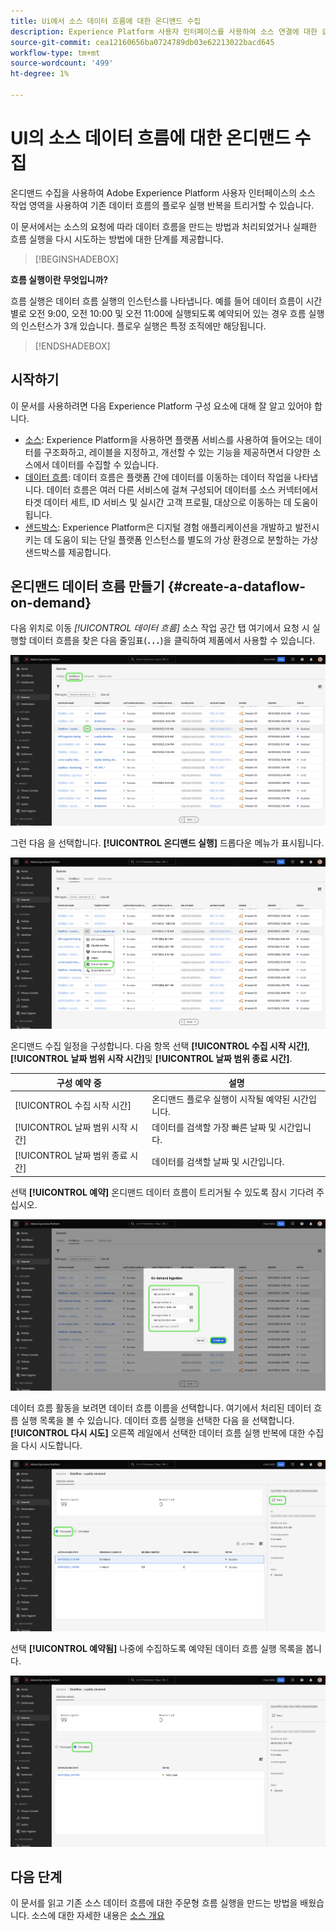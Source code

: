 ```yaml
---
title: Ui에서 소스 데이터 흐름에 대한 온디맨드 수집
description: Experience Platform 사용자 인터페이스를 사용하여 소스 연결에 대한 요청 시 데이터 흐름을 만드는 방법을 알아봅니다.
source-git-commit: cea12160656ba0724789db03e62213022bacd645
workflow-type: tm+mt
source-wordcount: '499'
ht-degree: 1%

---
```


# UI의 소스 데이터 흐름에 대한 온디맨드 수집

온디맨드 수집을 사용하여 Adobe Experience Platform 사용자 인터페이스의 소스 작업 영역을 사용하여 기존 데이터 흐름의 플로우 실행 반복을 트리거할 수 있습니다.

이 문서에서는 소스의 요청에 따라 데이터 흐름을 만드는 방법과 처리되었거나 실패한 흐름 실행을 다시 시도하는 방법에 대한 단계를 제공합니다.

>[!BEGINSHADEBOX]

**흐름 실행이란 무엇입니까?**

흐름 실행은 데이터 흐름 실행의 인스턴스를 나타냅니다. 예를 들어 데이터 흐름이 시간별로 오전 9:00, 오전 10:00 및 오전 11:00에 실행되도록 예약되어 있는 경우 흐름 실행의 인스턴스가 3개 있습니다. 플로우 실행은 특정 조직에만 해당됩니다.

>[!ENDSHADEBOX]

## 시작하기

이 문서를 사용하려면 다음 Experience Platform 구성 요소에 대해 잘 알고 있어야 합니다.

* [소스](../../home.md): Experience Platform을 사용하면 플랫폼 서비스를 사용하여 들어오는 데이터를 구조화하고, 레이블을 지정하고, 개선할 수 있는 기능을 제공하면서 다양한 소스에서 데이터를 수집할 수 있습니다.
* [데이터 흐름](../../../dataflows/home.md): 데이터 흐름은 플랫폼 간에 데이터를 이동하는 데이터 작업을 나타냅니다. 데이터 흐름은 여러 다른 서비스에 걸쳐 구성되어 데이터를 소스 커넥터에서 타겟 데이터 세트, ID 서비스 및 실시간 고객 프로필, 대상으로 이동하는 데 도움이 됩니다.
* [샌드박스](../../../sandboxes/home.md): Experience Platform은 디지털 경험 애플리케이션을 개발하고 발전시키는 데 도움이 되는 단일 플랫폼 인스턴스를 별도의 가상 환경으로 분할하는 가상 샌드박스를 제공합니다.

## 온디맨드 데이터 흐름 만들기 {#create-a-dataflow-on-demand}

다음 위치로 이동 *[!UICONTROL 데이터 흐름]* 소스 작업 공간 탭 여기에서 요청 시 실행할 데이터 흐름을 찾은 다음 줄임표(**`...`**)을 클릭하여 제품에서 사용할 수 있습니다.

![소스 작업 영역의 데이터 흐름 목록입니다.](../../images/tutorials/on-demand/select-dataflow.png)

그런 다음 을 선택합니다. **[!UICONTROL 온디맨드 실행]** 드롭다운 메뉴가 표시됩니다.

![주문형 실행 옵션이 선택된 드롭다운 메뉴.](../../images/tutorials/on-demand/run-on-demand.png)

온디맨드 수집 일정을 구성합니다. 다음 항목 선택 **[!UICONTROL 수집 시작 시간]**, **[!UICONTROL 날짜 범위 시작 시간]**&#x200B;및 **[!UICONTROL 날짜 범위 종료 시간]**.

| 구성 예약 중 | 설명 |
| --- | --- |
| [!UICONTROL 수집 시작 시간] | 온디맨드 플로우 실행이 시작될 예약된 시간입니다. |
| [!UICONTROL 날짜 범위 시작 시간] | 데이터를 검색할 가장 빠른 날짜 및 시간입니다. |
| [!UICONTROL 날짜 범위 종료 시간] | 데이터를 검색할 날짜 및 시간입니다. |

선택 **[!UICONTROL 예약]** 온디맨드 데이터 흐름이 트리거될 수 있도록 잠시 기다려 주십시오.

![온디맨드 수집을 위한 스케줄링 구성 창.](../../images/tutorials/on-demand/configure-schedule.png)

데이터 흐름 활동을 보려면 데이터 흐름 이름을 선택합니다. 여기에서 처리된 데이터 흐름 실행 목록을 볼 수 있습니다. 데이터 흐름 실행을 선택한 다음 을 선택합니다. **[!UICONTROL 다시 시도]** 오른쪽 레일에서 선택한 데이터 흐름 실행 반복에 대한 수집을 다시 시도합니다.

![선택한 데이터 흐름에 대해 처리된 흐름 실행 목록입니다.](../../images/tutorials/on-demand/processed.png)

선택 **[!UICONTROL 예약됨]** 나중에 수집하도록 예약된 데이터 흐름 실행 목록을 봅니다.

![선택한 데이터 흐름에 대한 예약된 흐름 실행 목록입니다.](../../images/tutorials/on-demand/scheduled.png)

## 다음 단계

이 문서를 읽고 기존 소스 데이터 흐름에 대한 주문형 흐름 실행을 만드는 방법을 배웠습니다. 소스에 대한 자세한 내용은 [소스 개요](../../home.md)